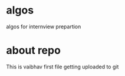 # algos
algos for internview prepartion

# about repo
This is vaibhav first file getting uploaded to git
